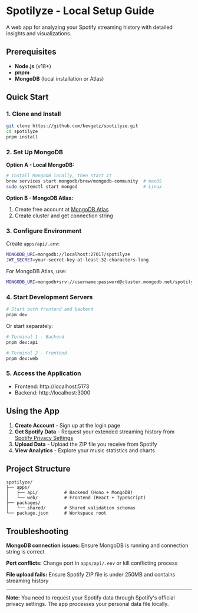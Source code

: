# Spotilyze - Local Setup Guide

A web app for analyzing your Spotify streaming history with detailed insights and visualizations.

## Prerequisites

- **Node.js** (v18+)
- **pnpm** 
- **MongoDB** (local installation or Atlas)

## Quick Start

### 1. Clone and Install

```bash
git clone https://github.com/kevgetz/spotilyze.git
cd spotilyze
pnpm install
```

### 2. Set Up MongoDB

**Option A - Local MongoDB:**
```bash
# Install MongoDB locally, then start it
brew services start mongodb/brew/mongodb-community  # macOS
sudo systemctl start mongod                         # Linux
```

**Option B - MongoDB Atlas:**
1. Create free account at [MongoDB Atlas](https://www.mongodb.com/atlas)
2. Create cluster and get connection string

### 3. Configure Environment

Create `apps/api/.env`:
```bash
MONGODB_URI=mongodb://localhost:27017/spotilyze
JWT_SECRET=your-secret-key-at-least-32-characters-long
```

For MongoDB Atlas, use:
```bash
MONGODB_URI=mongodb+srv://username:password@cluster.mongodb.net/spotilyze
```

### 4. Start Development Servers

```bash
# Start both frontend and backend
pnpm dev
```

Or start separately:
```bash
# Terminal 1 - Backend
pnpm dev:api

# Terminal 2 - Frontend  
pnpm dev:web
```

### 5. Access the Application

- Frontend: http://localhost:5173
- Backend: http://localhost:3000

## Using the App

1. **Create Account** - Sign up at the login page
2. **Get Spotify Data** - Request your extended streaming history from [Spotify Privacy Settings](https://www.spotify.com/privacy)
3. **Upload Data** - Upload the ZIP file you receive from Spotify
4. **View Analytics** - Explore your music statistics and charts

## Project Structure

```
spotilyze/
├── apps/
│   ├── api/          # Backend (Hono + MongoDB)
│   └── web/          # Frontend (React + TypeScript)
├── packages/
│   └── shared/       # Shared validation schemas
└── package.json      # Workspace root
```

## Troubleshooting

**MongoDB connection issues:** Ensure MongoDB is running and connection string is correct

**Port conflicts:** Change port in `apps/api/.env` or kill conflicting process

**File upload fails:** Ensure Spotify ZIP file is under 250MB and contains streaming history

---

**Note:** You need to request your Spotify data through Spotify's official privacy settings. The app processes your personal data file locally.